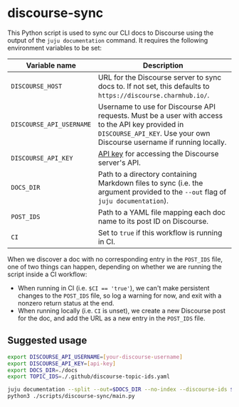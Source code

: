 # discourse-sync

This Python script is used to sync our CLI docs to Discourse using the output
of the `juju documentation` command. It requires the following environment
variables to be set:

| Variable name            | Description                                                                                                                                                               |
|--------------------------|---------------------------------------------------------------------------------------------------------------------------------------------------------------------------|
| `DISCOURSE_HOST`         | URL for the Discourse server to sync docs to. If not set, this defaults to `https://discourse.charmhub.io/`.                                                              |
| `DISCOURSE_API_USERNAME` | Username to use for Discourse API requests. Must be a user with access to the API key provided in `DISCOURSE_API_KEY`. Use your own Discourse username if running locally. |
| `DISCOURSE_API_KEY`      | [API key](https://meta.discourse.org/t/create-and-configure-an-api-key/230124) for accessing the Discourse server's API.                                                  |
| `DOCS_DIR`               | Path to a directory containing Markdown files to sync (i.e. the argument provided to the `--out` flag of `juju documentation`).                                           |
| `POST_IDS`               | Path to a YAML file mapping each doc name to its post ID on Discourse.                                                                                                    |
| `CI`                     | Set to `true` if this workflow is running in CI.                                                                                                                           |                                                                                                                          |

When we discover a doc with no corresponding entry in the `POST_IDS` file, one
of two things can happen, depending on whether we are running the script inside
a CI workflow:
- When running in CI (i.e. `$CI == 'true'`), we can't make persistent changes
  to the `POST_IDS` file, so log a warning for now, and exit with a nonzero
  return status at the end.
- When running locally (i.e. `CI` is unset), we create a new Discourse post for
  the doc, and add the URL as a new entry in the `POST_IDS` file.


## Suggested usage

```bash
export DISCOURSE_API_USERNAME=[your-discourse-username]
export DISCOURSE_API_KEY=[api-key]
export DOCS_DIR=./docs
export TOPIC_IDS=./.github/discourse-topic-ids.yaml

juju documentation --split --out=$DOCS_DIR --no-index --discourse-ids $TOPIC_IDS
python3 ./scripts/discourse-sync/main.py
```